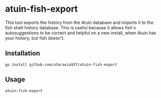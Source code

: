 # atuin-fish-export

This tool exports the history from the Atuin database and imports it to the fish shell history database.
This is useful because it allows fish's autosuggestions to be correct and helpful on a new install,
when Atuin has your history, but fish doesn't.

## Installation

```fish
go install github.com/ataraxia937/atuin-fish-export
```

## Usage

```fish
atuin-fish-export
```
